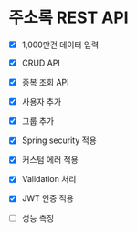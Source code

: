 # 주소록 REST API

- [x] 1,000만건 데이터 입력

- [x] CRUD API

- [x] 중복 조회 API

- [x] 사용자 추가

- [x] 그룹 추가

- [x] Spring security 적용

- [x] 커스텀 에러 적용

- [x] Validation 처리

- [x] JWT 인증 적용

- [ ] 성능 측정